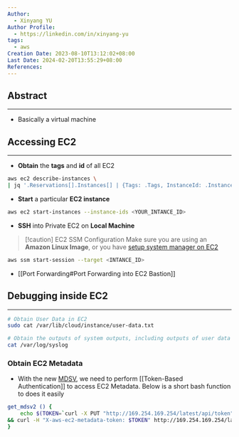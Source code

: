 ```yaml
---
Author:
  - Xinyang YU
Author Profile:
  - https://linkedin.com/in/xinyang-yu
tags:
  - aws
Creation Date: 2023-08-10T13:12:02+08:00
Last Date: 2024-02-20T13:55:29+08:00
References: 
---
```

## Abstract
---
- Basically a virtual machine 


## Accessing EC2
---
- **Obtain** the **tags** and **id** of all EC2
```bash
aws ec2 describe-instances \
| jq '.Reservations[].Instances[] | {Tags: .Tags, InstanceId: .InstanceId, State: .State}'
```

- **Start** a particular **EC2 instance**
```bash
aws ec2 start-instances --instance-ids <YOUR_INTANCE_ID>
```

- **SSH** into Private EC2 on **Local Machine**
>[!caution] EC2 SSM Configuration
>Make sure you are using an **Amazon Linux Image**, or you have [setup system manager on EC2](https://docs.aws.amazon.com/systems-manager/latest/userguide/systems-manager-setting-up.html)
```bash
aws ssm start-session --target <INTANCE_ID>
```

- [[Port Forwarding#Port Forwarding into EC2 Bastion]]

## Debugging inside EC2
---
```bash title="Cheatsheet"
# Obtain User Data in EC2
sudo cat /var/lib/cloud/instance/user-data.txt

# Obtain the outputs of system outputs, including outputs of user data
cat /var/log/syslog
```


### Obtain EC2 Metadata
- With the new [MDSV](https://docs.aws.amazon.com/AWSEC2/latest/UserGuide/configuring-instance-metadata-service.html), we need to perform [[Token-Based Authentication]] to access EC2 Metadata. Below is a short bash function to does it easily
```bash
get_mdsv2 () {
	echo $(TOKEN=`curl -X PUT "http://169.254.169.254/latest/api/token" -H "X-aws-ec2-metadata-token-ttl-seconds: 21600" 2>/dev/null` \
&& curl -H "X-aws-ec2-metadata-token: $TOKEN" http://169.254.169.254/latest/meta-data/${1} 2>/dev/null)
}
```
